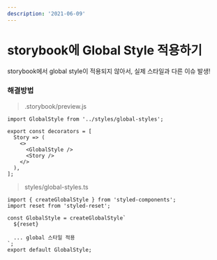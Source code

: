 ```yaml
---
description: '2021-06-09'
---
```


# storybook에 Global Style 적용하기

storybook에서 global style이 적용되지 않아서, 실제 스타일과 다른 이슈 발생!

### 해결방법 

> .storybook/preview.js

```text
import GlobalStyle from '../styles/global-styles'; 

export const decorators = [
  Story => (
    <>
      <GlobalStyle />
      <Story />
    </>
  ),
];
```

> styles/global-styles.ts

```text
import { createGlobalStyle } from 'styled-components';
import reset from 'styled-reset';

const GlobalStyle = createGlobalStyle`
  ${reset}
  
  ... global 스타일 적용 
`;
export default GlobalStyle;

```



